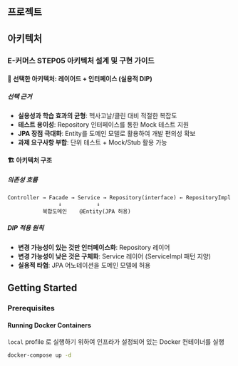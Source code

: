 ## 프로젝트

## 아키텍처

### E-커머스 STEP05 아키텍처 설계 및 구현 가이드

#### 🎯 선택한 아키텍처: 레이어드 + 인터페이스 (실용적 DIP)

##### 선택 근거

- **실용성과 학습 효과의 균형**: 헥사고날/클린 대비 적절한 복잡도
- **테스트 용이성**: Repository 인터페이스를 통한 Mock 테스트 지원
- **JPA 장점 극대화**: Entity를 도메인 모델로 활용하여 개발 편의성 확보
- **과제 요구사항 부합**: 단위 테스트 + Mock/Stub 활용 가능

#### 🏗️ 아키텍처 구조

##### 의존성 흐름

```
Controller → Facade → Service → Repository(interface) ← RepositoryImpl
                ↓           ↓
           복합도메인    @Entity(JPA 허용)
```

##### DIP 적용 원칙

- **변경 가능성이 있는 것만 인터페이스화**: Repository 레이어
- **변경 가능성이 낮은 것은 구체화**: Service 레이어 (ServiceImpl 패턴 지양)
- **실용적 타협**: JPA 어노테이션을 도메인 모델에 허용

## Getting Started

### Prerequisites

#### Running Docker Containers

`local` profile 로 실행하기 위하여 인프라가 설정되어 있는 Docker 컨테이너를 실행

```bash
docker-compose up -d
```
